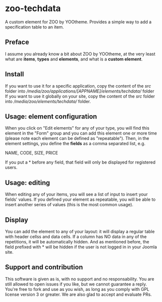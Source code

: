 zoo-techdata
============

A custom element for ZOO by YOOtheme. Provides a simple way to add a specification table to an item.

## Preface

I assume you already know a bit about ZOO by YOOtheme, at the very least what are **items**, **types** and **elements**, and what is a **custom element**.

## Install

If you want to use it for a specific application, copy the content of the *src* folder into */media/zoo/applications/[APPNAME]/elements/techdata/* folder
If you want to use it globally on your site, copy the content of the *src* folder into */media/zoo/elements/techdata/* folder.

## Usage: element configuration

When you click on "Edit elements" for any of your type, you will find this element in the "Form" group and you can add this element one or more time (please note each element can be defined as "repeatable").
Then, in the element settings, you define the **fields** as a comma separated list, e.g.

NAME, CODE, SIZE, PRICE

If you put a * before any field, that field will only be displayed for registered users.

## Usage: editing

When editing any of your items, you will see a list of input to insert your fields' values. If you defined your element as repeatable, you will be able to insert another series of values (this is the most common usage).

## Display

You can add the element to any of your layout: it will display a regular table with header cellss and data cells. 
If a column has NO data in any of the repetitions, it will be automatically hidden.
And as mentioned before, the field prefixed with * will be hidden if the user is not logged in in your Joomla site.

## Support and contribution
 
This software is given as is, with no support and no responsability. You are still allowed to open issues if you like, but we cannot guarantee a reply.
You're free to fork and use as you wish, as long as you comply with GPL license version 3 or greater. 
We are also glad to accept and evaluate PRs.

